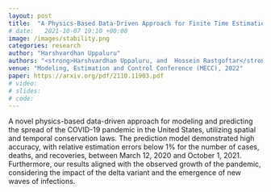 ```yaml
---
layout: post
title:  "A Physics-Based Data-Driven Approach for Finite Time Estimation of Pandemic Growth"
# date:   2021-10-07 19:10 +00:00
image: /images/stability.png
categories: research
author: "Harshvardhan Uppaluru"
authors: "<strong>Harshvardhan Uppaluru, and  Hossein Rastgoftar</strong>"
venue: "Modeling, Estimation and Control Conference (MECC), 2022"
paper: https://arxiv.org/pdf/2110.11903.pdf
# video:
# slides:
# code:
---
```

A novel physics-based data-driven approach for modeling and predicting the
spread of the COVID-19 pandemic in the United States, utilizing spatial and
temporal conservation laws. The prediction model demonstrated high accuracy,
with relative estimation errors below 1\% for the number of cases, deaths, and
recoveries, between March 12, 2020 and October 1, 2021. Furthermore, our
results aligned with the observed growth of the pandemic, considering the
impact of the delta variant and the emergence of new waves of infections.

